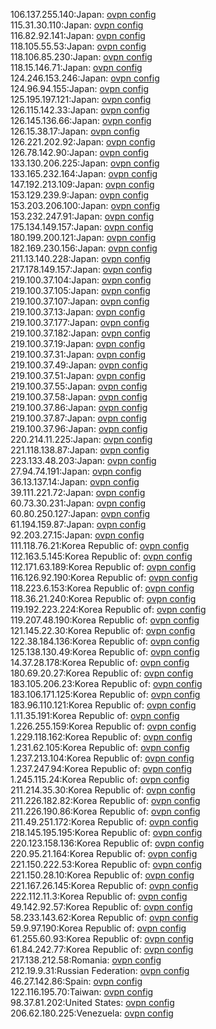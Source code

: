 106.137.255.140:Japan: [ovpn config](vpn/106_137_255_140.ovpn)  
115.31.30.110:Japan: [ovpn config](vpn/115_31_30_110.ovpn)  
116.82.92.141:Japan: [ovpn config](vpn/116_82_92_141.ovpn)  
118.105.55.53:Japan: [ovpn config](vpn/118_105_55_53.ovpn)  
118.106.85.230:Japan: [ovpn config](vpn/118_106_85_230.ovpn)  
118.15.146.71:Japan: [ovpn config](vpn/118_15_146_71.ovpn)  
124.246.153.246:Japan: [ovpn config](vpn/124_246_153_246.ovpn)  
124.96.94.155:Japan: [ovpn config](vpn/124_96_94_155.ovpn)  
125.195.197.121:Japan: [ovpn config](vpn/125_195_197_121.ovpn)  
126.115.142.33:Japan: [ovpn config](vpn/126_115_142_33.ovpn)  
126.145.136.66:Japan: [ovpn config](vpn/126_145_136_66.ovpn)  
126.15.38.17:Japan: [ovpn config](vpn/126_15_38_17.ovpn)  
126.221.202.92:Japan: [ovpn config](vpn/126_221_202_92.ovpn)  
126.78.142.90:Japan: [ovpn config](vpn/126_78_142_90.ovpn)  
133.130.206.225:Japan: [ovpn config](vpn/133_130_206_225.ovpn)  
133.165.232.164:Japan: [ovpn config](vpn/133_165_232_164.ovpn)  
147.192.213.109:Japan: [ovpn config](vpn/147_192_213_109.ovpn)  
153.129.239.9:Japan: [ovpn config](vpn/153_129_239_9.ovpn)  
153.203.206.100:Japan: [ovpn config](vpn/153_203_206_100.ovpn)  
153.232.247.91:Japan: [ovpn config](vpn/153_232_247_91.ovpn)  
175.134.149.157:Japan: [ovpn config](vpn/175_134_149_157.ovpn)  
180.199.200.121:Japan: [ovpn config](vpn/180_199_200_121.ovpn)  
182.169.230.156:Japan: [ovpn config](vpn/182_169_230_156.ovpn)  
211.13.140.228:Japan: [ovpn config](vpn/211_13_140_228.ovpn)  
217.178.149.157:Japan: [ovpn config](vpn/217_178_149_157.ovpn)  
219.100.37.104:Japan: [ovpn config](vpn/219_100_37_104.ovpn)  
219.100.37.105:Japan: [ovpn config](vpn/219_100_37_105.ovpn)  
219.100.37.107:Japan: [ovpn config](vpn/219_100_37_107.ovpn)  
219.100.37.13:Japan: [ovpn config](vpn/219_100_37_13.ovpn)  
219.100.37.177:Japan: [ovpn config](vpn/219_100_37_177.ovpn)  
219.100.37.182:Japan: [ovpn config](vpn/219_100_37_182.ovpn)  
219.100.37.19:Japan: [ovpn config](vpn/219_100_37_19.ovpn)  
219.100.37.31:Japan: [ovpn config](vpn/219_100_37_31.ovpn)  
219.100.37.49:Japan: [ovpn config](vpn/219_100_37_49.ovpn)  
219.100.37.51:Japan: [ovpn config](vpn/219_100_37_51.ovpn)  
219.100.37.55:Japan: [ovpn config](vpn/219_100_37_55.ovpn)  
219.100.37.58:Japan: [ovpn config](vpn/219_100_37_58.ovpn)  
219.100.37.86:Japan: [ovpn config](vpn/219_100_37_86.ovpn)  
219.100.37.87:Japan: [ovpn config](vpn/219_100_37_87.ovpn)  
219.100.37.96:Japan: [ovpn config](vpn/219_100_37_96.ovpn)  
220.214.11.225:Japan: [ovpn config](vpn/220_214_11_225.ovpn)  
221.118.138.87:Japan: [ovpn config](vpn/221_118_138_87.ovpn)  
223.133.48.203:Japan: [ovpn config](vpn/223_133_48_203.ovpn)  
27.94.74.191:Japan: [ovpn config](vpn/27_94_74_191.ovpn)  
36.13.137.14:Japan: [ovpn config](vpn/36_13_137_14.ovpn)  
39.111.221.72:Japan: [ovpn config](vpn/39_111_221_72.ovpn)  
60.73.30.231:Japan: [ovpn config](vpn/60_73_30_231.ovpn)  
60.80.250.127:Japan: [ovpn config](vpn/60_80_250_127.ovpn)  
61.194.159.87:Japan: [ovpn config](vpn/61_194_159_87.ovpn)  
92.203.27.15:Japan: [ovpn config](vpn/92_203_27_15.ovpn)  
111.118.76.21:Korea Republic of: [ovpn config](vpn/111_118_76_21.ovpn)  
112.163.5.145:Korea Republic of: [ovpn config](vpn/112_163_5_145.ovpn)  
112.171.63.189:Korea Republic of: [ovpn config](vpn/112_171_63_189.ovpn)  
116.126.92.190:Korea Republic of: [ovpn config](vpn/116_126_92_190.ovpn)  
118.223.6.153:Korea Republic of: [ovpn config](vpn/118_223_6_153.ovpn)  
118.36.21.240:Korea Republic of: [ovpn config](vpn/118_36_21_240.ovpn)  
119.192.223.224:Korea Republic of: [ovpn config](vpn/119_192_223_224.ovpn)  
119.207.48.190:Korea Republic of: [ovpn config](vpn/119_207_48_190.ovpn)  
121.145.22.30:Korea Republic of: [ovpn config](vpn/121_145_22_30.ovpn)  
122.38.184.136:Korea Republic of: [ovpn config](vpn/122_38_184_136.ovpn)  
125.138.130.49:Korea Republic of: [ovpn config](vpn/125_138_130_49.ovpn)  
14.37.28.178:Korea Republic of: [ovpn config](vpn/14_37_28_178.ovpn)  
180.69.20.27:Korea Republic of: [ovpn config](vpn/180_69_20_27.ovpn)  
183.105.206.23:Korea Republic of: [ovpn config](vpn/183_105_206_23.ovpn)  
183.106.171.125:Korea Republic of: [ovpn config](vpn/183_106_171_125.ovpn)  
183.96.110.121:Korea Republic of: [ovpn config](vpn/183_96_110_121.ovpn)  
1.11.35.191:Korea Republic of: [ovpn config](vpn/1_11_35_191.ovpn)  
1.226.255.159:Korea Republic of: [ovpn config](vpn/1_226_255_159.ovpn)  
1.229.118.162:Korea Republic of: [ovpn config](vpn/1_229_118_162.ovpn)  
1.231.62.105:Korea Republic of: [ovpn config](vpn/1_231_62_105.ovpn)  
1.237.213.104:Korea Republic of: [ovpn config](vpn/1_237_213_104.ovpn)  
1.237.247.94:Korea Republic of: [ovpn config](vpn/1_237_247_94.ovpn)  
1.245.115.24:Korea Republic of: [ovpn config](vpn/1_245_115_24.ovpn)  
211.214.35.30:Korea Republic of: [ovpn config](vpn/211_214_35_30.ovpn)  
211.226.182.82:Korea Republic of: [ovpn config](vpn/211_226_182_82.ovpn)  
211.226.190.86:Korea Republic of: [ovpn config](vpn/211_226_190_86.ovpn)  
211.49.251.172:Korea Republic of: [ovpn config](vpn/211_49_251_172.ovpn)  
218.145.195.195:Korea Republic of: [ovpn config](vpn/218_145_195_195.ovpn)  
220.123.158.136:Korea Republic of: [ovpn config](vpn/220_123_158_136.ovpn)  
220.95.21.164:Korea Republic of: [ovpn config](vpn/220_95_21_164.ovpn)  
221.150.222.53:Korea Republic of: [ovpn config](vpn/221_150_222_53.ovpn)  
221.150.28.10:Korea Republic of: [ovpn config](vpn/221_150_28_10.ovpn)  
221.167.26.145:Korea Republic of: [ovpn config](vpn/221_167_26_145.ovpn)  
222.112.11.3:Korea Republic of: [ovpn config](vpn/222_112_11_3.ovpn)  
49.142.92.57:Korea Republic of: [ovpn config](vpn/49_142_92_57.ovpn)  
58.233.143.62:Korea Republic of: [ovpn config](vpn/58_233_143_62.ovpn)  
59.9.97.190:Korea Republic of: [ovpn config](vpn/59_9_97_190.ovpn)  
61.255.60.93:Korea Republic of: [ovpn config](vpn/61_255_60_93.ovpn)  
61.84.242.77:Korea Republic of: [ovpn config](vpn/61_84_242_77.ovpn)  
217.138.212.58:Romania: [ovpn config](vpn/217_138_212_58.ovpn)  
212.19.9.31:Russian Federation: [ovpn config](vpn/212_19_9_31.ovpn)  
46.27.142.86:Spain: [ovpn config](vpn/46_27_142_86.ovpn)  
122.116.195.70:Taiwan: [ovpn config](vpn/122_116_195_70.ovpn)  
98.37.81.202:United States: [ovpn config](vpn/98_37_81_202.ovpn)  
206.62.180.225:Venezuela: [ovpn config](vpn/206_62_180_225.ovpn)  
